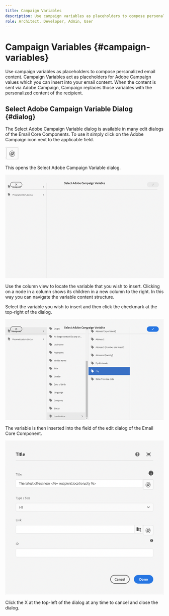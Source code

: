 ```yaml
---
title: Campaign Variables
description: Use campaign variables as placeholders to compose personalized email content.
role: Architect, Developer, Admin, User
---
```


# Campaign Variables {#campaign-variables}

Use campaign variables as placeholders to compose personalized email content.  Campaign Variables act as placeholders for Adobe Campaign values which you can insert into your email content. When the content is sent via Adobe Campaign, Campaign replaces those variables with the personalized content of the recipient.

## Select Adobe Campaign Variable Dialog {#dialog}

The Select Adobe Campaign Variable dialog is available in many edit dialogs of the Email Core Components. To use it simply click on the Adobe Campaign icon next to the applicable field.

![Adobe Campaign button](assets/campaign-button.png)

This opens the Select Adobe Campaign Variable dialog.

![Select Adobe Campaign Variable dialog](assets/select-campaign-variable-dialog.png)

Use the column view to locate the variable that you wish to insert. Clicking on a node in a column shows its children in a new column to the right. In this way you can navigate the variable content structure.

Select the variable you wish to insert and then click the checkmark at the top-right of the dialog.

![Adobe Campaign Variable selected](assets/select-campaign-variable-dialog-selected.png)

The variable is then inserted into the field of the edit dialog of the Email Core Component.

![Campaign variable inserted into edit dialog](assets/campaign-variable.png)

Click the X at the top-left of the dialog at any time to cancel and close the dialog.